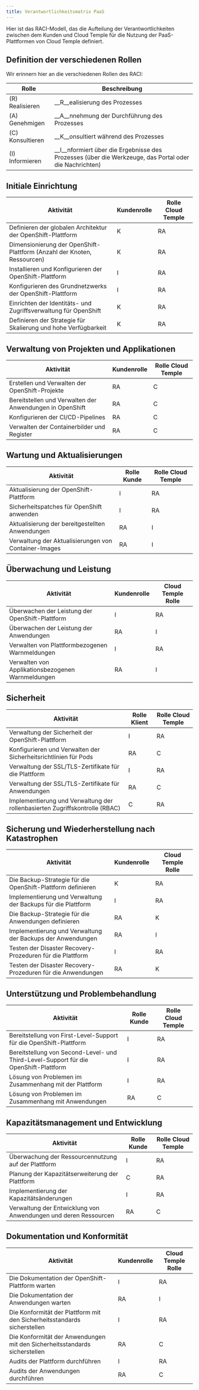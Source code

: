 ```yaml
---
title: Verantwortlichkeitsmatrix PaaS
---
```


Hier ist das RACI-Modell, das die Aufteilung der Verantwortlichkeiten zwischen dem Kunden und Cloud Temple für die Nutzung der PaaS-Plattformen von Cloud Temple definiert.

## Definition der verschiedenen Rollen
Wir erinnern hier an die verschiedenen Rollen des RACI:

| Rolle        | Beschreibung                                                                                       |
| ------------ | ------------------------------------------------------------------------------------------------- |
| (R) Realisieren | __R__ealisierung des Prozesses                                                              |
| (A) Genehmigen| __A__nnehmung der Durchführung des Prozesses                                              |
| (C) Konsultieren | __K__onsultiert während des Prozesses                                                     |
| (I) Informieren  | __I__nformiert über die Ergebnisse des Prozesses (über die Werkzeuge, das Portal oder die Nachrichten) |


## Initiale Einrichtung

| Aktivität                                                               | Kundenrolle | Rolle Cloud Temple |
| ----------------------------------------------------------------------- | ----------- | ------------------ |
| Definieren der globalen Architektur der OpenShift-Plattform             | K           | RA                 |
| Dimensionierung der OpenShift-Plattform (Anzahl der Knoten, Ressourcen) | K           | RA                 |
| Installieren und Konfigurieren der OpenShift-Plattform                  | I           | RA                 |
| Konfigurieren des Grundnetzwerks der OpenShift-Plattform                | I           | RA                 |
| Einrichten der Identitäts- und Zugriffsverwaltung für OpenShift         | K           | RA                 |
| Definieren der Strategie für Skalierung und hohe Verfügbarkeit          | K           | RA                 |

## Verwaltung von Projekten und Applikationen

| Aktivität                                          | Kundenrolle | Rolle Cloud Temple |
| -------------------------------------------------- | ----------- | ------------------ |
| Erstellen und Verwalten der OpenShift-Projekte    | RA          | C                  |
| Bereitstellen und Verwalten der Anwendungen in OpenShift | RA          | C                  |
| Konfigurieren der CI/CD-Pipelines                 | RA          | C                  |
| Verwalten der Containerbilder und Register        | RA          | C                  |

## Wartung und Aktualisierungen

| Aktivität                                                     | Rolle Kunde | Rolle Cloud Temple |
| ------------------------------------------------------------- | ----------- | ------------------- |
| Aktualisierung der OpenShift-Plattform                        | I           | RA                  |
| Sicherheitspatches für OpenShift anwenden                     | I           | RA                  |
| Aktualisierung der bereitgestellten Anwendungen               | RA          | I                   |
| Verwaltung der Aktualisierungen von Container-Images          | RA          | I                   |

## Überwachung und Leistung

| Aktivität                                             | Kundenrolle | Cloud Temple Rolle |
| ---------------------------------------------------- | ----------- | ----------------- |
| Überwachen der Leistung der OpenShift-Plattform      | I           | RA                |
| Überwachen der Leistung der Anwendungen              | RA          | I                 |
| Verwalten von Plattformbezogenen Warnmeldungen       | I           | RA                |
| Verwalten von Applikationsbezogenen Warnmeldungen    | RA          | I                 |

## Sicherheit

| Aktivität                                                           | Rolle Klient | Rolle Cloud Temple |
| ------------------------------------------------------------------- | ------------ | ------------------ |
| Verwaltung der Sicherheit der OpenShift-Plattform                   | I            | RA                 |
| Konfigurieren und Verwalten der Sicherheitsrichtlinien für Pods     | RA           | C                  |
| Verwaltung der SSL/TLS-Zertifikate für die Plattform                | I            | RA                 |
| Verwaltung der SSL/TLS-Zertifikate für Anwendungen                  | RA           | C                  |
| Implementierung und Verwaltung der rollenbasierten Zugriffskontrolle (RBAC) | C    | RA                 |

## Sicherung und Wiederherstellung nach Katastrophen

| Aktivität                                                             | Kundenrolle | Cloud Temple Rolle  |
| --------------------------------------------------------------------- | ----------- | ------------------- |
| Die Backup-Strategie für die OpenShift-Plattform definieren           | K           | RA                  |
| Implementierung und Verwaltung der Backups für die Plattform          | I           | RA                  |
| Die Backup-Strategie für die Anwendungen definieren                   | RA          | K                   |
| Implementierung und Verwaltung der Backups der Anwendungen            | RA          | I                   |
| Testen der Disaster Recovery-Prozeduren für die Plattform             | I           | RA                  |
| Testen der Disaster Recovery-Prozeduren für die Anwendungen           | RA          | K                   |

## Unterstützung und Problembehandlung


| Aktivität                                                        | Rolle Kunde | Rolle Cloud Temple   |
| ---------------------------------------------------------------- | ----------- | ------------------- |
| Bereitstellung von First-Level-Support für die OpenShift-Plattform | I           | RA                  |
| Bereitstellung von Second-Level- und Third-Level-Support für die OpenShift-Plattform | I           | RA                  |
| Lösung von Problemen im Zusammenhang mit der Plattform             | I           | RA                  |
| Lösung von Problemen im Zusammenhang mit Anwendungen                | RA          | C                   |

## Kapazitätsmanagement und Entwicklung

| Aktivität                                                | Rolle Kunde | Rolle Cloud Temple   |
| -------------------------------------------------------- | ----------- | -------------------- |
| Überwachung der Ressourcennutzung auf der Plattform      | I           | RA                   |
| Planung der Kapazitätserweiterung der Plattform          | C           | RA                   |
| Implementierung der Kapazitätsänderungen                 | I           | RA                   |
| Verwaltung der Entwicklung von Anwendungen und deren Ressourcen | RA      | C                    |

## Dokumentation und Konformität

| Aktivität                                                             | Kundenrolle | Cloud Temple Rolle |
|-----------------------------------------------------------------------|-------------|--------------------|
| Die Dokumentation der OpenShift-Plattform warten                      | I           | RA                 |
| Die Dokumentation der Anwendungen warten                              | RA          | I                  |
| Die Konformität der Plattform mit den Sicherheitsstandards sicherstellen | I           | RA                |
| Die Konformität der Anwendungen mit den Sicherheitsstandards sicherstellen | RA       | C                 |
| Audits der Plattform durchführen                                       | I           | RA                |
| Audits der Anwendungen durchführen                                     | RA          | C                 |